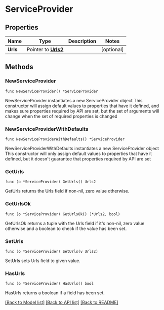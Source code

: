 # ServiceProvider

## Properties

Name | Type | Description | Notes
------------ | ------------- | ------------- | -------------
**Urls** | Pointer to [**Urls2**](Urls2.md) |  | [optional] 

## Methods

### NewServiceProvider

`func NewServiceProvider() *ServiceProvider`

NewServiceProvider instantiates a new ServiceProvider object
This constructor will assign default values to properties that have it defined,
and makes sure properties required by API are set, but the set of arguments
will change when the set of required properties is changed

### NewServiceProviderWithDefaults

`func NewServiceProviderWithDefaults() *ServiceProvider`

NewServiceProviderWithDefaults instantiates a new ServiceProvider object
This constructor will only assign default values to properties that have it defined,
but it doesn't guarantee that properties required by API are set

### GetUrls

`func (o *ServiceProvider) GetUrls() Urls2`

GetUrls returns the Urls field if non-nil, zero value otherwise.

### GetUrlsOk

`func (o *ServiceProvider) GetUrlsOk() (*Urls2, bool)`

GetUrlsOk returns a tuple with the Urls field if it's non-nil, zero value otherwise
and a boolean to check if the value has been set.

### SetUrls

`func (o *ServiceProvider) SetUrls(v Urls2)`

SetUrls sets Urls field to given value.

### HasUrls

`func (o *ServiceProvider) HasUrls() bool`

HasUrls returns a boolean if a field has been set.


[[Back to Model list]](../README.md#documentation-for-models) [[Back to API list]](../README.md#documentation-for-api-endpoints) [[Back to README]](../README.md)


